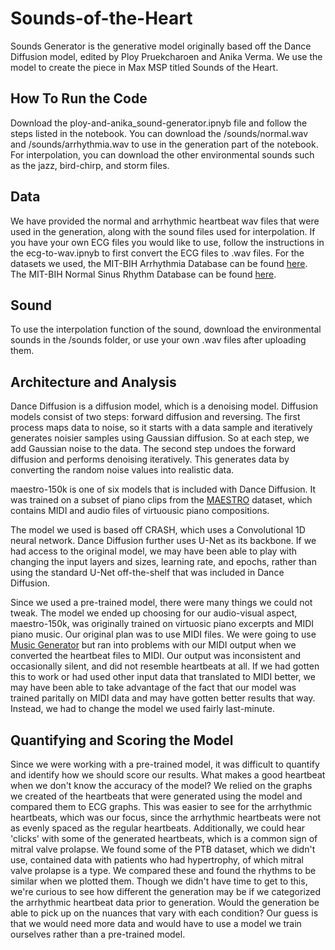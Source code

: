 # Sounds-of-the-Heart

Sounds Generator is the generative model originally based off the Dance Diffusion model, edited by Ploy Pruekcharoen and Anika Verma. We use the model to create the piece in Max MSP titled Sounds of the Heart.

## How To Run the Code
Download the ploy-and-anika_sound-generator.ipnyb file and follow the steps listed in the notebook. You can download the /sounds/normal.wav and /sounds/arrhythmia.wav to use in the generation part of the notebook. For interpolation, you can download the other environmental sounds such as the jazz, bird-chirp, and storm files.

## Data
We have provided the normal and arrhythmic heartbeat wav files that were used in the generation, along with the sound files used for interpolation. If you have your own ECG files you would like to use, follow the instructions in the ecg-to-wav.ipnyb to first convert the ECG files to .wav files. For the datasets we used, the MIT-BIH Arrhythmia Database can be found [here](https://www.physionet.org/content/mitdb/1.0.0/). The MIT-BIH Normal Sinus Rhythm Database can be found [here](https://www.physionet.org/content/nsrdb/1.0.0/).

## Sound
To use the interpolation function of the sound, download the environmental sounds in the /sounds folder, or use your own .wav files after uploading them.

## Architecture and Analysis
Dance Diffusion is a diffusion model, which is a denoising model. Diffusion models consist of two steps: forward diffusion and reversing. The first process maps data to noise, so it starts with a data sample and iteratively generates noisier samples using Gaussian diffusion. So at each step, we add Gaussian noise to the data. The second step undoes the forward diffusion and performs denoising iteratively. This generates data by converting the random noise values into realistic data.

maestro-150k is one of six models that is included with Dance Diffusion. It was trained on a subset of piano clips from the [MAESTRO](https://magenta.tensorflow.org/datasets/maestro) dataset, which contains MIDI and audio files of virtuousic piano compositions. 

The model we used is based off CRASH, which uses a Convolutional 1D neural network. Dance Diffusion further uses U-Net as its backbone. If we had access to the original model, we may have been able to play with changing the input layers and sizes, learning rate, and epochs, rather than using the standard U-Net off-the-shelf that was included in Dance Diffusion.

Since we used a pre-trained model, there were many things we could not tweak. The model we ended up choosing for our audio-visual aspect, maestro-150k, was originally trained on virtuosic piano excerpts and MIDI piano music. Our original plan was to use MIDI files. We were going to use [Music Generator](https://github.com/llSourcell/Music_Generator_Demo) but ran into problems with our MIDI output when we converted the heartbeat files to MIDI. Our output was inconsistent and occasionally silent, and did not resemble heartbeats at all. If we had gotten this to work or had used other input data that translated to MIDI better, we may have been able to take advantage of the fact that our model was trained paritally on MIDI data and may have gotten better results that way. Instead, we had to change the model we used fairly last-minute.

## Quantifying and Scoring the Model
Since we were working with a pre-trained model, it was difficult to quantify and identify how we should score our results. What makes a good heartbeat when we don't know the accuracy of the model? We relied on the graphs we created of the heartbeats that were generated using the model and compared them to ECG graphs. This was easier to see for the arrhythmic heartbeats, which was our focus, since the arrhythmic heartbeats were not as evenly spaced as the regular heartbeats. Additionally, we could hear 'clicks' with some of the generated heartbeats, which is a common sign of mitral valve prolapse. We found some of the PTB dataset, which we didn't use, contained data with patients who had hypertrophy, of which mitral valve prolapse is a type. We compared these and found the rhythms to be similar when we plotted them. Though we didn't have time to get to this, we're curious to see how different the generation may be if we categorized the arrhythmic heartbeat data prior to generation. Would the generation be able to pick up on the nuances that vary with each condition? Our guess is that we would need more data and would have to use a model we train ourselves rather than a pre-trained model.